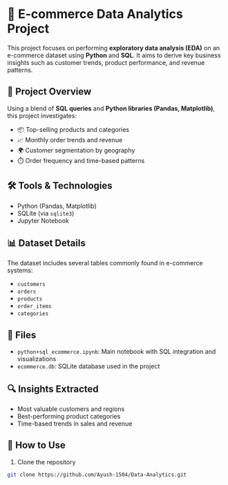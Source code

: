# 🛒 E-commerce Data Analytics Project

This project focuses on performing **exploratory data analysis (EDA)** on an e-commerce dataset using **Python** and **SQL**. It aims to derive key business insights such as customer trends, product performance, and revenue patterns.

## 🚀 Project Overview

Using a blend of **SQL queries** and **Python libraries (Pandas, Matplotlib)**, this project investigates:

- 📦 Top-selling products and categories
- 📈 Monthly order trends and revenue
- 🌍 Customer segmentation by geography
- ⏱️ Order frequency and time-based patterns

## 🛠️ Tools & Technologies

- Python (Pandas, Matplotlib)
- SQLite (via `sqlite3`)
- Jupyter Notebook

## 📊 Dataset Details

The dataset includes several tables commonly found in e-commerce systems:
- `customers`
- `orders`
- `products`
- `order_items`
- `categories`

## 📁 Files

- `python+sql_ecommerce.ipynb`: Main notebook with SQL integration and visualizations
- `ecommerce.db`: SQLite database used in the project

## 🔍 Insights Extracted

- Most valuable customers and regions
- Best-performing product categories
- Time-based trends in sales and revenue

## 📎 How to Use

1. Clone the repository  
```bash
git clone https://github.com/Ayush-1504/Data-Analytics.git
